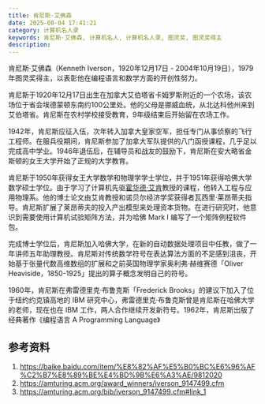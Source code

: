 ```yaml
---
title: 肯尼斯·艾佛森
date: 2025-08-04 17:41:21
category: 计算机名人录
keywords: 肯尼斯·艾佛森, 计算机名人, 计算机名人录, 图灵奖, 图灵奖得主
description: 
---
```


肯尼斯·艾佛森（Kenneth Iverson，1920年12月17日 - 2004年10月19日），1979年图灵奖得主，以表彰他在编程语言和数学方面的开创性努力。

肯尼斯于1920年12月17日出生在加拿大艾伯塔省卡姆罗斯附近的一个农场，该农场位于省会埃德蒙顿东南约100公里处。他的父母是挪威血统，从北达科他州来到艾伯塔省。肯尼斯在农村学校接受教育，9年级结束后开始留在农场工作。

1942年，肯尼斯应征入伍，次年转入加拿大皇家空军，担任专门从事侦察的飞行工程师。在服兵役期间，肯尼斯参加了加拿大军队提供的八门函授课程，几乎足以完成高中学业。1946年退伍后，在辅导员和战友的鼓励下，肯尼斯在安大略省金斯顿的女王大学开始了正规的大学教育。

肯尼斯于1950年获得女王大学数学和物理学学士学位，并于1951年获得哈佛大学数学硕士学位。由于学习了计算机先驱[霍华德·艾肯](http://edulinks.cn/2021/01/23/20210124-howard-aiken/)教授的课程，他转入工程与应用物理系。他的博士论文由艾肯教授和诺贝尔经济学奖获得者瓦西里·莱昂蒂夫指导。肯尼斯扩展了莱昂蒂夫的投入产出模型来处理资本货物。在进行研究时，他意识到需要使用计算机试验矩阵方法，并为哈佛 Mark I 编写了一个矩阵例程软件包。

完成博士学位后，肯尼斯加入哈佛大学，在新的自动数据处理项目中任教，做了一年讲师五年助理教授。肯尼斯对传统数学符号在表达算法方面的不足感到沮丧，开始基于张量代数高维数组的扩展和之前英国物理学家奥利弗·赫维赛德「Oliver Heaviside，1850-1925」提出的算子概念发明自己的符号。

1960年，肯尼斯在弗雷德里克·布鲁克斯「Frederick Brooks」的建议下加入了位于纽约约克镇高地的 IBM 研究中心，弗雷德里克·布鲁克斯曾是肯尼斯在哈佛大学的老师，现在也在 IBM 工作，两人合作继续开发新符号。1962年，肯尼斯出版了经典著作《编程语言 A Programming Language》

## 参考资料
1. https://baike.baidu.com/item/%E8%82%AF%E5%B0%BC%E6%96%AF%C2%B7%E8%89%BE%E4%BD%9B%E6%A3%AE/9812020
2. https://amturing.acm.org/award_winners/iverson_9147499.cfm
3. https://amturing.acm.org/bib/iverson_9147499.cfm#link_1